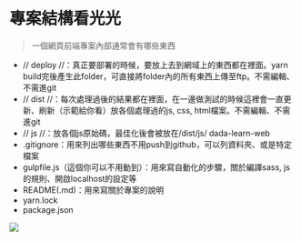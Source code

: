 # 專案結構看光光

> 一個網頁前端專案內部通常會有哪些東西


* // deploy //：真正要部署的時候，要放上去到網域上的東西都在裡面。yarn build完後產生此folder，可直接將folder內的所有東西上傳至ftp。不需編輯、不需進git 
* // dist //：每次處理過後的結果都在裡面，在一邊做測試的時候這裡會一直更新、刷新（示範給你看）放各個處理過的js, css, html檔案。不需編輯、不需進git
* // js //：放各個js原始碼，最佳化後會被放在/dist/js/
dada-learn-web
* .gitignore：用來列出哪些東西不用push到github，可以列資料夾、或是特定檔案
* gulpfile.js（這個你可以不用動到）：用來寫自動化的步驟，關於編譯sass, js的規則、開啟localhost的設定等
* README(.md)：用來寫關於專案的說明
* yarn.lock
* package.json


![](https://i.imgur.com/Q8J3kKJ.png)